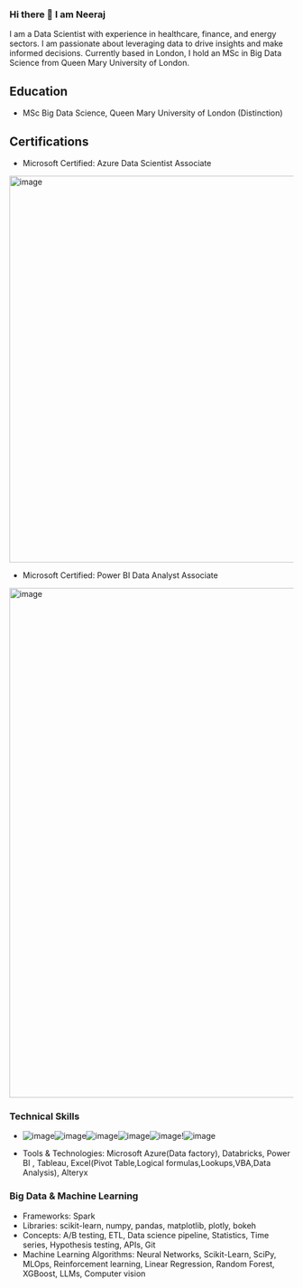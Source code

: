 ### Hi there 👋 I am Neeraj
I am a Data Scientist with experience in healthcare, finance, and energy sectors. I am passionate about leveraging data to drive insights and make informed decisions. Currently based in London, I hold an MSc in Big Data Science from Queen Mary University of London.

## Education

- MSc Big Data Science, Queen Mary University of London (Distinction)

## Certifications

- Microsoft Certified: Azure Data Scientist Associate
<img width="685" alt="image" src="https://github.com/GitWithNeeraj/GitWithNeeraj/assets/84373485/5de1a5c9-6e84-4784-b132-eb2a402778e8">


- Microsoft Certified: Power BI Data Analyst Associate
<img width="903" alt="image" src="https://github.com/GitWithNeeraj/GitWithNeeraj/assets/84373485/32968e39-cd41-47a5-8895-16021d3bca96">

### Technical Skills

- ![image](https://github.com/GitWithNeeraj/GitWithNeeraj/assets/84373485/a616b284-e401-40b3-9b6d-dbcaec633ed1)![image](https://github.com/GitWithNeeraj/GitWithNeeraj/assets/84373485/0c6e39af-65d9-4fa4-a961-50e0208a2dac)![image](https://github.com/GitWithNeeraj/GitWithNeeraj/assets/84373485/884cb00f-e15a-4bb8-9d89-cda7ba0b4555)![image](https://github.com/GitWithNeeraj/GitWithNeeraj/assets/84373485/ea4924f6-263d-44a3-bac0-cd97d0ec9f50)![image](https://github.com/GitWithNeeraj/GitWithNeeraj/assets/84373485/62d57ac1-fd74-49e3-9519-601551a3d709)!![image](https://github.com/GitWithNeeraj/GitWithNeeraj/assets/84373485/60abf8cc-1082-46d4-af91-80a47ae870f8)










- Tools & Technologies: Microsoft Azure(Data factory), Databricks, Power BI , Tableau, Excel(Pivot Table,Logical formulas,Lookups,VBA,Data Analysis), Alteryx

### Big Data & Machine Learning

- Frameworks: Spark
- Libraries: scikit-learn, numpy, pandas, matplotlib, plotly, bokeh
- Concepts: A/B testing, ETL, Data science pipeline, Statistics, Time series, Hypothesis testing, APIs, Git
- Machine Learning Algorithms: Neural Networks, Scikit-Learn, SciPy, MLOps, Reinforcement learning, Linear Regression, Random Forest, XGBoost, LLMs, Computer vision

<!--
**GitWithNeeraj/GitWithNeeraj** is a ✨ _special_ ✨ repository because its `README.md` (this file) appears on your GitHub profile.

Here are some ideas to get you started:

- 🔭 I’m currently working on ...
- 🌱 I’m currently learning ...
- 👯 I’m looking to collaborate on ...
- 🤔 I’m looking for help with ...
- 💬 Ask me about ...
- 📫 How to reach me: ...
- 😄 Pronouns: ...
- ⚡ Fun fact: ...
-->
